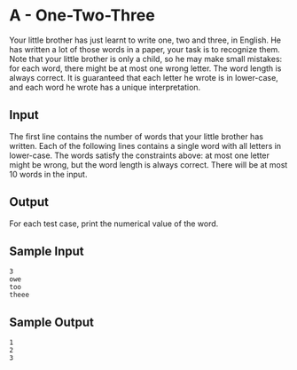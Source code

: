 # A - One-Two-Three

Your little brother has just learnt to write one, two and three, in English. He has written a lot of those words in a paper, your task is to recognize them. Note that your little brother is only a child, so he may make small mistakes: for each word, there might be at most one wrong letter. The word length is always correct. It is guaranteed that each letter he wrote is in lower-case, and each word he wrote has a unique interpretation.

## Input

The first line contains the number of words that your little brother has written. Each of the following lines contains a single word with all letters in lower-case. The words satisfy the constraints above: at most one letter might be wrong, but the word length is always correct. There will be at most 10 words in the input.

## Output

For each test case, print the numerical value of the word.

## Sample Input

```
3
owe
too
theee
```

## Sample Output

```
1
2
3
```